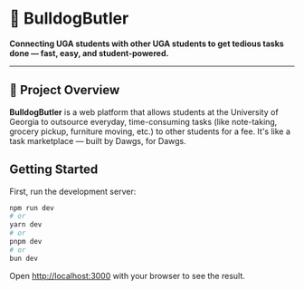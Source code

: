 # 🐾 BulldogButler

**Connecting UGA students with other UGA students to get tedious tasks done — fast, easy, and student-powered.**

---

## 🚀 Project Overview

**BulldogButler** is a web platform that allows students at the University of Georgia to outsource everyday, time-consuming tasks (like note-taking, grocery pickup, furniture moving, etc.) to other students for a fee. It's like a task marketplace — built by Dawgs, for Dawgs.

## Getting Started

First, run the development server:

```bash
npm run dev
# or
yarn dev
# or
pnpm dev
# or
bun dev
```

Open [http://localhost:3000](http://localhost:3000) with your browser to see the result.